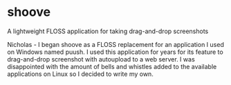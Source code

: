 # shoove
A lightweight FLOSS application for taking drag-and-drop screenshots

Nicholas - I began shoove as a FLOSS replacement for an application I used on Windows named puush. I used this application for years for its feature to drag-and-drop screenshot with autoupload to a web server. I was disappointed with the amount of bells and whistles added to the available applications on Linux so I decided to write my own.

